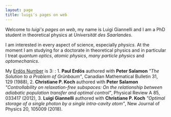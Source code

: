 ```yaml
---
layout: page
title: luigi's pages on web
---
```


<!-- <img src="./img/luigishapebg.png" alt="luigi" style="float:left;margin-right:20px" height="200" /> -->

Welcome to *luigi's pages on web*, my name is Luigi Giannelli and I am a PhD student in theoretical physics at  *Universität des Saarlandes*.

I am interested in every aspect of science, especially *physics*. At the moment I am studying for a doctorate in theoretical physics and in particular I treat *quantum optics*, *atomic physics*, *many particle physics* and *optomechanics*.

My [Erdös Number](https://www.oakland.edu/enp/) is 3:
: 1. **Paul Erdös** authored with **Peter Salamon** *"The Solution to a Problem of Grünbaum"*, Canadian Mathematical Bulletin 31, 129 (1988),
  2. **Christiane P. Koch** authored with  **Peter Salamon** *"Controllability on relaxation-free subspaces: On the relationship between adiabatic population transfer and optimal control"*, Physical Review A 85, 033417 (2012),
  3. **Luigi Giannelli** authored with **Christiane P. Koch** *"Optimal storage of a single photon by a single intra-cavity atom"*, New Journal of Physics 20, 105009 (2018).
